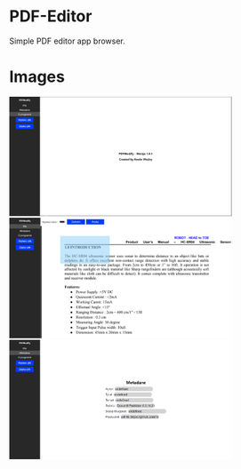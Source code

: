 # PDF-Editor
Simple PDF editor app browser.

# Images
<img src="https://github.com/Kevvski/PDF-Editor/blob/main/Images/1.png" width="400">
<img src="https://github.com/Kevvski/PDF-Editor/blob/main/Images/2.png" width="400">
<img src="https://github.com/Kevvski/PDF-Editor/blob/main/Images/3.png" width="400">
